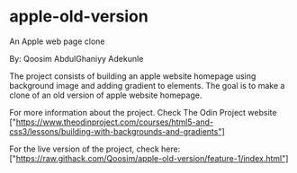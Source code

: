 # apple-old-version
An Apple web page clone


By: Qoosim AbdulGhaniyy Adekunle


The project consists of building an apple website homepage using background
image and adding gradient to elements. The goal is to make a clone of an old
version of apple website homepage.

For more information about the project. Check The Odin Project website ["https://www.theodinproject.com/courses/html5-and-css3/lessons/building-with-backgrounds-and-gradients"]

For the live version of the project, check here: ["https://raw.githack.com/Qoosim/apple-old-version/feature-1/index.html"]

